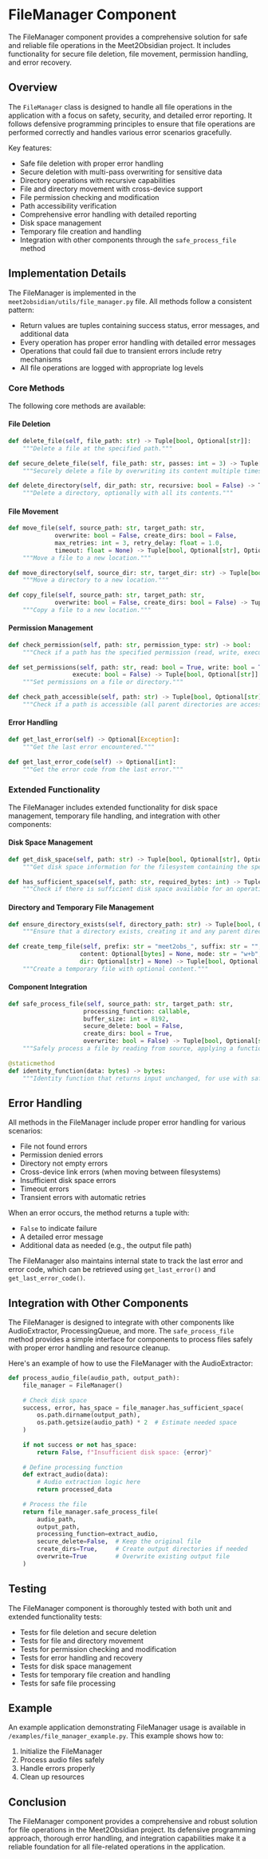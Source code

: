 # FileManager Component

The FileManager component provides a comprehensive solution for safe and reliable file operations in the Meet2Obsidian project. It includes functionality for secure file deletion, file movement, permission handling, and error recovery.

## Overview

The `FileManager` class is designed to handle all file operations in the application with a focus on safety, security, and detailed error reporting. It follows defensive programming principles to ensure that file operations are performed correctly and handles various error scenarios gracefully.

Key features:
- Safe file deletion with proper error handling
- Secure deletion with multi-pass overwriting for sensitive data
- Directory operations with recursive capabilities
- File and directory movement with cross-device support
- File permission checking and modification
- Path accessibility verification
- Comprehensive error handling with detailed reporting
- Disk space management
- Temporary file creation and handling
- Integration with other components through the `safe_process_file` method

## Implementation Details

The FileManager is implemented in the `meet2obsidian/utils/file_manager.py` file. All methods follow a consistent pattern:
- Return values are tuples containing success status, error messages, and additional data
- Every operation has proper error handling with detailed error messages
- Operations that could fail due to transient errors include retry mechanisms
- All file operations are logged with appropriate log levels

### Core Methods

The following core methods are available:

#### File Deletion

```python
def delete_file(self, file_path: str) -> Tuple[bool, Optional[str]]:
    """Delete a file at the specified path."""
    
def secure_delete_file(self, file_path: str, passes: int = 3) -> Tuple[bool, Optional[str]]:
    """Securely delete a file by overwriting its content multiple times."""
    
def delete_directory(self, dir_path: str, recursive: bool = False) -> Tuple[bool, Optional[str]]:
    """Delete a directory, optionally with all its contents."""
```

#### File Movement

```python
def move_file(self, source_path: str, target_path: str, 
             overwrite: bool = False, create_dirs: bool = False,
             max_retries: int = 3, retry_delay: float = 1.0,
             timeout: float = None) -> Tuple[bool, Optional[str], Optional[str]]:
    """Move a file to a new location."""
    
def move_directory(self, source_dir: str, target_dir: str) -> Tuple[bool, Optional[str], Optional[str]]:
    """Move a directory to a new location."""
    
def copy_file(self, source_path: str, target_path: str, 
             overwrite: bool = False, create_dirs: bool = False) -> Tuple[bool, Optional[str]]:
    """Copy a file to a new location."""
```

#### Permission Management

```python
def check_permission(self, path: str, permission_type: str) -> bool:
    """Check if a path has the specified permission (read, write, execute)."""
    
def set_permissions(self, path: str, read: bool = True, write: bool = True, 
                  execute: bool = False) -> Tuple[bool, Optional[str]]:
    """Set permissions on a file or directory."""
    
def check_path_accessible(self, path: str) -> Tuple[bool, Optional[str]]:
    """Check if a path is accessible (all parent directories are accessible)."""
```

#### Error Handling

```python
def get_last_error(self) -> Optional[Exception]:
    """Get the last error encountered."""
    
def get_last_error_code(self) -> Optional[int]:
    """Get the error code from the last error."""
```

### Extended Functionality

The FileManager includes extended functionality for disk space management, temporary file handling, and integration with other components:

#### Disk Space Management

```python
def get_disk_space(self, path: str) -> Tuple[bool, Optional[str], Optional[Dict[str, int]]]:
    """Get disk space information for the filesystem containing the specified path."""
    
def has_sufficient_space(self, path: str, required_bytes: int) -> Tuple[bool, Optional[str], bool]:
    """Check if there is sufficient disk space available for an operation."""
```

#### Directory and Temporary File Management

```python
def ensure_directory_exists(self, directory_path: str) -> Tuple[bool, Optional[str]]:
    """Ensure that a directory exists, creating it and any parent directories if necessary."""
    
def create_temp_file(self, prefix: str = "meet2obs_", suffix: str = "", 
                    content: Optional[bytes] = None, mode: str = "w+b",
                    dir: Optional[str] = None) -> Tuple[bool, Optional[str], Optional[str]]:
    """Create a temporary file with optional content."""
```

#### Component Integration

```python
def safe_process_file(self, source_path: str, target_path: str, 
                     processing_function: callable, 
                     buffer_size: int = 8192,
                     secure_delete: bool = False,
                     create_dirs: bool = True,
                     overwrite: bool = False) -> Tuple[bool, Optional[str], Optional[str]]:
    """Safely process a file by reading from source, applying a function, and writing to target."""
    
@staticmethod
def identity_function(data: bytes) -> bytes:
    """Identity function that returns input unchanged, for use with safe_process_file."""
```

## Error Handling

All methods in the FileManager include proper error handling for various scenarios:

- File not found errors
- Permission denied errors
- Directory not empty errors
- Cross-device link errors (when moving between filesystems)
- Insufficient disk space errors
- Timeout errors
- Transient errors with automatic retries

When an error occurs, the method returns a tuple with:
- `False` to indicate failure
- A detailed error message
- Additional data as needed (e.g., the output file path)

The FileManager also maintains internal state to track the last error and error code, which can be retrieved using `get_last_error()` and `get_last_error_code()`.

## Integration with Other Components

The FileManager is designed to integrate with other components like AudioExtractor, ProcessingQueue, and more. The `safe_process_file` method provides a simple interface for components to process files safely with proper error handling and resource cleanup.

Here's an example of how to use the FileManager with the AudioExtractor:

```python
def process_audio_file(audio_path, output_path):
    file_manager = FileManager()
    
    # Check disk space
    success, error, has_space = file_manager.has_sufficient_space(
        os.path.dirname(output_path), 
        os.path.getsize(audio_path) * 2  # Estimate needed space
    )
    
    if not success or not has_space:
        return False, f"Insufficient disk space: {error}"
    
    # Define processing function
    def extract_audio(data):
        # Audio extraction logic here
        return processed_data
    
    # Process the file
    return file_manager.safe_process_file(
        audio_path, 
        output_path,
        processing_function=extract_audio,
        secure_delete=False,  # Keep the original file
        create_dirs=True,     # Create output directories if needed
        overwrite=True        # Overwrite existing output file
    )
```

## Testing

The FileManager component is thoroughly tested with both unit and extended functionality tests:

- Tests for file deletion and secure deletion
- Tests for file and directory movement
- Tests for permission checking and modification
- Tests for error handling and recovery
- Tests for disk space management
- Tests for temporary file creation and handling
- Tests for safe file processing

## Example

An example application demonstrating FileManager usage is available in `/examples/file_manager_example.py`. This example shows how to:

1. Initialize the FileManager
2. Process audio files safely
3. Handle errors properly
4. Clean up resources

## Conclusion

The FileManager component provides a comprehensive and robust solution for file operations in the Meet2Obsidian project. Its defensive programming approach, thorough error handling, and integration capabilities make it a reliable foundation for all file-related operations in the application.